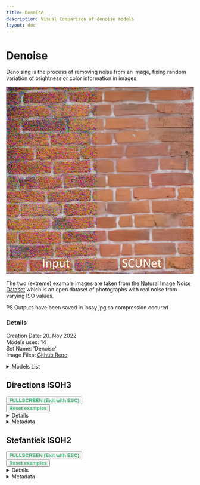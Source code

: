 ```yaml
---
title: Denoise
description: Visual Comparison of denoise models
layout: doc
---
```


<script setup lang="ts">
import ImageSliderGithub from './components/imageslidergithub.vue' // the vue image slider example comparison component

//HTML5 Fullscreen API
const fullscreenEnabled = document.fullscreenEnabled; //check if fullscreen is possible
function enterFullscreen(elementName) {
  var element = document.getElementById(elementName);
  if(element.requestFullscreen) {
    element.requestFullscreen();
  } else if(element.msRequestFullscreen) {      // for IE11 (remove June 15, 2022)
    element.msRequestFullscreen();
  } else if(element.webkitRequestFullscreen) {  // iOS Safari
    element.webkitRequestFullscreen();
  }
}

// reset button, to keep it simple this will reset all examples. This is simply because when entering fullscreen mode, dragging/moving the image out of view, and pressing esc, the image will have 'vanished' (not in view anymore) so i thought id add a reset button
import { ref } from 'vue';
const componentKey = ref(0);

const forceRerender = () => {
  componentKey.value += 1;
};
</script>

# Denoise

Denoising is the process of removing noise from an image, fixing random variation of brightness or color information in images:

![Example](../assets/images/denoise/denoise_example.jpg)

The two (extreme) example images are taken from the [Natural Image Noise Dataset](https://commons.wikimedia.org/wiki/Natural_Image_Noise_Dataset) which is an open dataset of photographs with real noise from varying ISO values.
  
PS Outputs have been saved in lossy jpg so compression occured
### Details

  Creation Date: 20. Nov 2022  
  Models used: 14  
  Set Name: 'Denoise'  
  Image Files: [Github Repo](https://github.com/Phhofm/upscale/tree/sources/denoise)  

  <details>
    <summary>Models List</summary>

    ISO_denoise_v1
    ISO_denoise_v2
    NoiseToner-Poisson-Detailed_108000_G
    NoiseToner-Poisson-Soft-101000_G
    NoiseToner-Uniform-Detailed_100000_G
    NoiseToner-Uniform-Soft_10000_G
    Film-Degrainer-1-000
    LADDIER1_282500_G
    Restormer
    MAXIM
    NAFNet
    Swin-Conv-UNet (SCUNet)
    SwinIR
    Old Photo Restoration via Deep Latent Space Translation

  </details>

## Directions ISOH3

<div id="directionsExample">
<ImageSliderGithub :key="componentKey" inputImageURL='https://raw.githubusercontent.com/Phhofm/upscale/main/sources/denoise/input/NIND_directions_ISOH3.jpg' relativePathOutputFolder='denoise/output/directions'/>
</div>
<button v-if="fullscreenEnabled" @click="enterFullscreen('directionsExample')" style="color:mediumseagreen;"><strong>FULLSCREEN (Exit with ESC)</strong></button><br/>
<button v-if="fullscreenEnabled" @click="forceRerender()" style="color:mediumseagreen;"><strong>Reset examples</strong></button>  
<br/>

<details>
  <summary>Details</summary>
  <p>

  Creation Date: 20. Nov 2022  
  Image Dimensions: 1280x848 pixels  
  Type: Photo  

  </p>
  </details>
  <details>
    <summary>Metadata</summary>
  <p>

Camera manufacturer FUJIFILM  
Camera model X-T1  
Author Trougnouf (Benoit Brummer)  
Copyright holder
cc-by-sa-4.0  
Exposure time 1/4,400 sec (0.00022727272727273)  
F-number f/11  
ISO speed rating 6,400  
Date and time of data generation 14:24, 15 December 2018  
Lens focal length 30.2 mm  
Orientation Normal  
Horizontal resolution 300 dpi  
Vertical resolution 300 dpi  
Software used darktable 2.5.0+1087~g1078fb85e  
File change date and time 17:18, 15 December 2018  
Y and C positioning Centered  
Exposure Program Aperture priority  
Exif version 2.3  
Date and time of digitizing 14:24, 15 December 2018  
Meaning of each component

1. Y  
2. Cb  
3. Cr  
4. does not exist  

APEX shutter speed 12.169924996926  
APEX aperture 6.8925124792013  
APEX brightness 5.56  
APEX exposure bias −3  
Maximum land aperture 2.9708536585366 APEX (f/2.8)  
Metering mode Pattern  
Light source Unknown  
Supported Flashpix version 1  
Color space sRGB  
Focal plane X resolution 820  
Focal plane Y resolution 820  
Focal plane resolution unit 3  
Sensing method One-chip color area sensor  
File source Digital still camera  
Scene type A directly photographed image  
Custom image processing Normal process  
Exposure mode Auto exposure  
White balance Auto white balance  
Focal length in 35 mm film 45 mm  
Scene capture type Standard  
Saturation Normal  
Sharpness Normal  
Subject distance range Unknown  
Image compression mode 2.5  
Flash Flash did not fire  
Bits per component

  1. 16  
  2. 16  
  3. 16  

Height 3,250 px  
Width 4,906 px  
Pixel composition RGB  
Number of components 3  
Rating (out of 5) 1  

  </p>
</details>

## Stefantiek ISOH2

<div id="stefantiekExample">
<ImageSliderGithub :key="componentKey" inputImageURL='https://raw.githubusercontent.com/Phhofm/upscale/main/sources/denoise/input/NIND_stefantiek_ISOH2.jpg' relativePathOutputFolder='denoise/output/stefantiek'/>
</div>
<button v-if="fullscreenEnabled" @click="enterFullscreen('stefantiekExample')" style="color:mediumseagreen;"><strong>FULLSCREEN (Exit with ESC)</strong></button><br/>
<button v-if="fullscreenEnabled" @click="forceRerender()" style="color:mediumseagreen;"><strong>Reset examples</strong></button>  
<br/>

<details>
  <summary>Details</summary>
  <p>

  Creation Date: 20. Nov 2022  
  Image Dimensions: 543x1024 pixels  
  Type: Photo  

  </p>
  </details>
  <details>
    <summary>Metadata</summary>
  <p>

Camera manufacturer FUJIFILM  
Camera model X-T1  
Author Trougnouf (Benoit Brummer)  
Copyright holder
cc-by-sa-4.0  
Exposure time 1/1,900 sec (0.00052631578947368)  
F-number f/9  
ISO speed rating 6,400  
Date and time of data generation 13:52, 15 December 2018  
Lens focal length 55 mm  
Orientation Normal  
Horizontal resolution 300 dpi  
Vertical resolution 300 dpi  
Software used darktable 2.5.0+1087~g1078fb85e  
File change date and time 17:17, 15 December 2018  
Y and C positioning Centered  
Exposure Program Aperture priority  
Exif version 2.3  
Date and time of digitizing 13:52, 15 December 2018  
Meaning of each component

1. Y  
2. Cb  
3. Cr  
4. does not exist  

APEX shutter speed 10.960001932274  
APEX aperture 6.307610619469  
APEX brightness 5.16  
APEX exposure bias −1.67  
Maximum land aperture 2.9708536585366 APEX (f/2.8)  
Metering mode Pattern  
Light source Unknown  
Supported Flashpix version 1  
Color space sRGB  
Focal plane X resolution 820  
Focal plane Y resolution 820  
Focal plane resolution unit 3  
Sensing method One-chip color area sensor  
File source Digital still camera  
Scene type A directly photographed image  
Custom image processing Normal process  
Exposure mode Auto exposure  
White balance Auto white balance  
Focal length in 35 mm film 83 mm  
Scene capture type Standard  
Saturation Normal  
Sharpness Normal  
Subject distance range Unknown  
Image compression mode 2.5  
Flash Flash did not fire  
Bits per component

1. 16  
2. 16  
3. 16  

Height 3,050 px  
Width 1,618 px  
Pixel composition RGB  
Number of components 3  
Rating (out of 5) 1

  </p>
</details>
